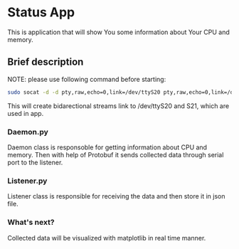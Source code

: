 # Status App

This is application that will show You some information about Your CPU and memory.

## Brief description

NOTE: please use following command before starting:

```bash
sudo socat -d -d pty,raw,echo=0,link=/dev/ttyS20 pty,raw,echo=0,link=/dev/ttyS21
```

This will create bidarectional streams link to /dev/ttyS20 and S21, which are used in app.

### Daemon.py

Daemon class is responsoble for getting information about CPU and memory.
Then with help of Protobuf it sends collected data through serial port to the listener.

### Listener.py

Listener class is responsible for receiving the data and then store it in json file.

### What's next?

Collected data will be visualized with matplotlib in real time manner.
